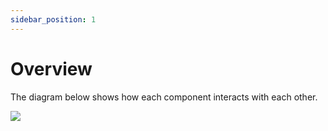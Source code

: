 ```yaml
---
sidebar_position: 1
---
```


# Overview

The diagram below shows how each component interacts with each other.

<img src="/img/diagrams/Revolt Architecture.png" />
